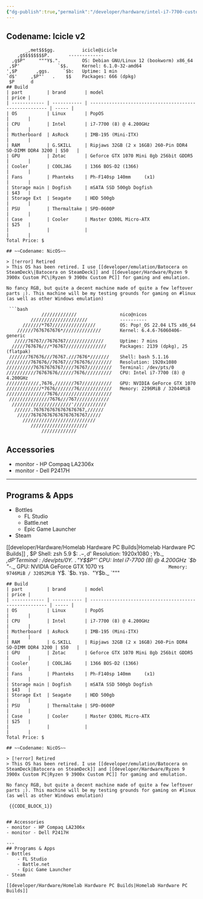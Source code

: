 ```yaml
---
{"dg-publish":true,"permalink":"/developer/hardware/intel-i7-7700-custom-pc/","created":"2025-04-09T22:12:25.183-05:00","updated":"2025-05-12T01:01:24.000-05:00"}
---
```


## Codename: Icicle v2
```shell
       _,met$$$gg.          icicle@icicle
    ,g$$$$$$$$P.       -------------
  ,g$P"     """Y$.".        OS: Debian GNU/Linux 12 (bookworm) x86_64
 ,$P'              `$$.     Kernel: 6.1.0-32-amd64
',$P       ,ggs.     `$b:   Uptime: 1 min
`d$'     ,$P"'   .    $$    Packages: 666 (dpkg)
 $P      d
## Build
| part         | brand       | model                                                  | price |
| ------------ | ----------- | ------------------------------------------------------ | ----- |
| OS           | Linux       | PopOS                                                  |       |
| CPU          | Intel       | i7-7700 (8) @ 4.200GHz                                 |       |
| Motherboard  | AsRock      | IMB-195 (Mini-ITX)                                     |       |
| RAM          | G.SKILL     | Ripjaws 32GB (2 x 16GB) 260-Pin DDR4 SO-DIMM DDR4 3200 | $50   |
| GPU          | Zotac       | Geforce GTX 1070 Mini 8gb 256bit GDDR5                 |       |
| Cooler       | COOLJAG     | 1366 BOS-D2 (1366)                                     |       |
| Fans         | Phanteks    | Ph-F140sp 140mm     (x1)                               |       |
| Storage main | Dogfish     | mSATA SSD 500gb Dogfish                                | $43   |
| Storage Ext  | Seagate     | HDD 500gb                                              |       |
| PSU          | Thermaltake | SPD-0600P                                              |       |
| Case         | Cooler      | Master Q300L Micro-ATX                                 | $25   |
|              |             |                                                        |       |
Total Price: $

## ~~Codename: NicOS~~

> [!error] Retired
> This OS has been retired. I use [[developer/emulation/Batocera on SteamDeck\|Batocera on SteamDeck]] and [[developer/Hardware/Ryzen 9 3900x Custom PC\|Ryzen 9 3900x Custom PC]] for gaming and emulation. 

No fancy RGB, but quite a decent machine made of quite a few leftover parts ;). This machine will be my testing grounds for gaming on #linux  (as well as other Windows emulation)

 ```bash
             /////////////                nico@nicos
         /////////////////////            ----------
      ///////*767////////////////         OS: Pop!_OS 22.04 LTS x86_64
    //////7676767676*//////////////       Kernel: 6.4.6-76060406-generic
   /////76767//7676767//////////////      Uptime: 7 mins
  /////767676///*76767///////////////     Packages: 2139 (dpkg), 25 (flatpak)
 ///////767676///76767.///7676*///////    Shell: bash 5.1.16
/////////767676//76767///767676////////   Resolution: 1920x1080
//////////76767676767////76767/////////   Terminal: /dev/pts/0
///////////76767676//////7676//////////   CPU: Intel i7-7700 (8) @ 4.200GHz
////////////,7676,///////767///////////   GPU: NVIDIA GeForce GTX 1070
/////////////*7676///////76////////////   Memory: 2296MiB / 32044MiB
///////////////7676////////////////////
 ///////////////7676///767////////////
  //////////////////////'////////////
   //////.7676767676767676767,//////
    /////767676767676767676767/////
      ///////////////////////////
         /////////////////////
             /////////////
```


## Accessories
- monitor - HP Compaq LA2306x
- monitor - Dell P2417H

---
## Programs & Apps
- Bottles
	- FL Studio
	- Battle.net
	- Epic Game Launcher
- Steam

[[developer/Hardware/Homelab Hardware PC Builds\|Homelab Hardware PC Builds]]     ,    $P    Shell: zsh 5.9
 $:      $.   -    ,d$'    Resolution: 1920x1080
 $;      Y$b._   _,d$P'      Terminal: /dev/pts/0
 Y$.    `.`"Y$$P"'         CPU: Intel i7-7700 (8) @ 4.200GHz
 `$b      "-.__              GPU: NVIDIA GeForce GTX 1070
  `Y$                        Memory: 9746MiB / 32052MiB
   `Y$.
     `$b.
       `Y$b.
          `"Y$b._
              `"""
```
## Build
| part         | brand       | model                                                  | price |
| ------------ | ----------- | ------------------------------------------------------ | ----- |
| OS           | Linux       | PopOS                                                  |       |
| CPU          | Intel       | i7-7700 (8) @ 4.200GHz                                 |       |
| Motherboard  | AsRock      | IMB-195 (Mini-ITX)                                     |       |
| RAM          | G.SKILL     | Ripjaws 32GB (2 x 16GB) 260-Pin DDR4 SO-DIMM DDR4 3200 | $50   |
| GPU          | Zotac       | Geforce GTX 1070 Mini 8gb 256bit GDDR5                 |       |
| Cooler       | COOLJAG     | 1366 BOS-D2 (1366)                                     |       |
| Fans         | Phanteks    | Ph-F140sp 140mm     (x1)                               |       |
| Storage main | Dogfish     | mSATA SSD 500gb Dogfish                                | $43   |
| Storage Ext  | Seagate     | HDD 500gb                                              |       |
| PSU          | Thermaltake | SPD-0600P                                              |       |
| Case         | Cooler      | Master Q300L Micro-ATX                                 | $25   |
|              |             |                                                        |       |
Total Price: $

## ~~Codename: NicOS~~

> [!error] Retired
> This OS has been retired. I use [[developer/emulation/Batocera on SteamDeck|Batocera on SteamDeck]] and [[developer/Hardware/Ryzen 9 3900x Custom PC|Ryzen 9 3900x Custom PC]] for gaming and emulation. 

No fancy RGB, but quite a decent machine made of quite a few leftover parts ;). This machine will be my testing grounds for gaming on #linux  (as well as other Windows emulation)

 {{CODE_BLOCK_1}}


## Accessories
- monitor - HP Compaq LA2306x
- monitor - Dell P2417H

---
## Programs & Apps
- Bottles
	- FL Studio
	- Battle.net
	- Epic Game Launcher
- Steam

[[developer/Hardware/Homelab Hardware PC Builds|Homelab Hardware PC Builds]]